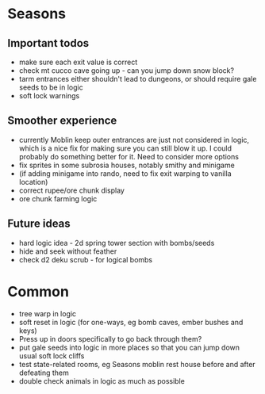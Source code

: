 # Seasons

## Important todos
- make sure each exit value is correct
- check mt cucco cave going up - can you jump down snow block?
- tarm entrances either shouldn't lead to dungeons, or should require gale seeds to be in logic
- soft lock warnings

## Smoother experience 
- currently Moblin keep outer entrances are just not considered in logic, which is a nice fix for making sure you can still blow it up. I could probably do something better for it. Need to consider more options
- fix sprites in some subrosia houses, notably smithy and minigame  
- (if adding minigame into rando, need to fix exit warping to vanilla location)
- correct rupee/ore chunk display
- ore chunk farming logic

## Future ideas
- hard logic idea - 2d spring tower section with bombs/seeds
- hide and seek without feather
- check d2 deku scrub - for logical bombs

# Common
- tree warp in logic
- soft reset in logic (for one-ways, eg bomb caves, ember bushes and keys)
- Press up in doors specifically to go back through them?
- put gale seeds into logic in more places so that you can jump down usual soft lock cliffs 
- test state-related rooms, eg Seasons moblin rest house before and after defeating them
- double check animals in logic as much as possible
